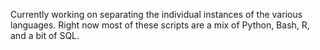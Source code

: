 Currently working on separating the individual instances of the various languages. 
Right now most of these scripts are a mix of Python, Bash, R, and a bit of SQL.

